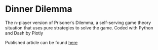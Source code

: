 # Dinner Dilemma
The n-player version of Prisoner’s Dilemma, a self-serving game theory situation that uses pure strategies to solve the game. 
Coded with Python and Dash by Plotly

Published article can be found [here](https://rachasalhi.medium.com/understand-diners-dilemma-in-detail-479c9c577ce9)




